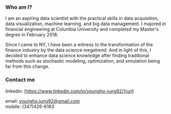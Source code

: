 
### Who am I?

I am an aspiring data scientist with the practical skills in data acquisition, data visualization, machine learning, and big data management. I majored in financial engineering at Columbia University and completed my Master's degree in February 2018.

Since I came to NY, I have been a witness to the transformation of the finance industry by the data science megatrend. And in light of this, I decided to enhance data science knowledge after finding traditional methods such as stochastic modeling, optimization, and simulation being far from this change.

### Contact me

linkedin: [https://www.linkedin.com/in/youngho-jung92/](url)

email: [youngho.jung92@gmail.com](mailto:youngho.jung92@gmail.com)  
mobile: (347)426-6183
